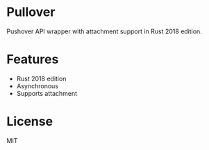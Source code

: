 # Pullover

Pushover API wrapper with attachment support in Rust 2018 edition.

# Features

- Rust 2018 edition
- Asynchronous
- Supports attachment

# License

MIT
